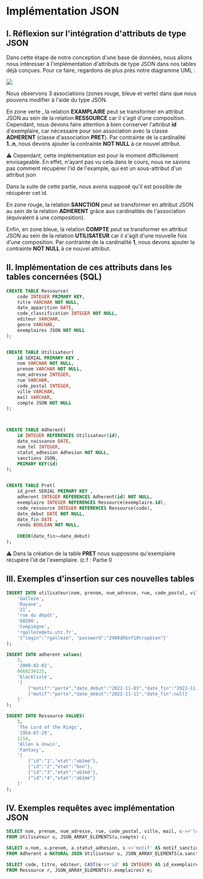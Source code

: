 # Implémentation JSON
## I. Réflexion sur l'intégration d'attributs de type JSON

Dans cette étape de notre conception d'une base de données, nous allons nous intéresser à l'implémentation d'attributs de type JSON dans nos tables déjà conçues. Pour ce faire, regardons de plus près notre diagramme UML : 

![](https://gitlab.utc.fr/pillisju/projet-nf18-td1_g2-bibliotheque/-/raw/main/img/Integration_JSON.png)

Nous observons 3 associations (zones rouge, bleue et verte) dans que nous pouvons modifier à l'aide du type JSON. 

En zone verte , la relation <b>EXAMPLAIRE</b> peut se transformer en attribut JSON au sein de la relation <b>RESSOURCE</b> car il s'agit d'une composition.
Cependant, nous devons faire attention à bien conserver l'attribut <b>id</b> d'exemplaire, car nécessaire pour son association avec la classe <b>ADHERENT</b> (classe d'association <b>PRET</b>).
Par contrainte de la cardinalité <b>1..n</b>, nous devons ajouter la contrainte <b>NOT NULL</b> à ce nouvel attribut.

:warning: 
Cependant, cette implémentation est pour le moment difficilement envisageable. En effet, n'ayant pas vu cela dans le cours, nous ne savons pas comment récupérer l'id de l'example, qui est un sous-attribut d'un attribut json

Dans la suite de cette partie, nous avons supposé qu'il est possible de récupérer cet id.


En zone rouge, la relation <b>SANCTION</b> peut se transformer en attribut JSON au sein de la relation <b>ADHERENT</b> grâce aux cardinalités de l'association (équivalent à une composition). 

Enfin, en zone bleue, la relation <b>COMPTE</b> peut se transformer en attribut JSON au sein de la relation <b>UTILISATEUR</b> car il s'agit d'une nouvelle fois d'une composition.
Par contrainte de la cardinalité <b>1</b>, nous devons ajouter la contrainte <b>NOT NULL</b> à ce nouvel attribut.

## II. Implémentation de ces attributs dans les tables concernées (SQL)

``` sql
CREATE TABLE Ressource(
    code INTEGER PRIMARY KEY,
    titre VARCHAR NOT NULL,
    date_apparition DATE,
    code_classification INTEGER NOT NULL,
    editeur VARCHAR,
    genre VARCHAR,
    exemplaires JSON NOT NULL
);


CREATE TABLE Utilisateur(
    id SERIAL PRIMARY KEY ,
    nom VARCHAR NOT NULL,
    prenom VARCHAR NOT NULL,
    num_adresse INTEGER,
    rue VARCHAR,
    code_postal INTEGER,
    ville VARCHAR,
    mail VARCHAR,
    compte JSON NOT NULL
);



CREATE TABLE Adherent(
    id INTEGER REFERENCES Utilisateur(id),
    date_naissance DATE,
    num_tel INTEGER,
    statut_adhesion Adhesion NOT NULL,
    sanctions JSON,
    PRIMARY KEY(id)
);


CREATE TABLE Pret(
    id_pret SERIAL PRIMARY KEY ,
    adherent INTEGER REFERENCES Adherent(id) NOT NULL,
    exemplaire INTEGER REFERENCES Ressource(exemplaire.id),
    code_ressource INTEGER REFERENCES Ressource(code),
    date_debut DATE NOT NULL,
    date_fin DATE ,
    rendu BOOLEAN NOT NULL,
    
    CHECK(date_fin>=date_debut)
);
```

:warning:  Dans la création de la table <b>PRET</b> nous supposons qu'exemplaire récupère l'id de l'exemplaire.
(c.f : Partie I)


 
## III. Exemples d'insertion sur ces nouvelles tables 
 
``` sql
INSERT INTO utilisateur(nom, prenom, num_adresse, rue, code_postal, ville, mail, compte) values(
    'Galleze',
    'Rayane',
    '21',
    'rue du dépôt',
    '60280',
    'Compiègne',
    'rgalleze@etu.utc.fr',
    '{"login":"rgalleze", "password":"2908$RGnf18tropbien"}'
);

INSERT INTO adherent values(
    3,
    '2000-02-02',
    0668234125,
    'blacklisté',
    '[
        {"motif":"perte","date_debut":"2022-11-03","date_fin":"2022-11-05"},
        {"motif":"perte","date_debut":"2022-11-11","date_fin":null}
    ]'
);

INSERT INTO Ressource VALUES(
    3,
    'The Lord of the Rings',
    '1954-07-29',
    1154,
    'Allen & Unwin',
    'Fantasy',
    '[
        {"id":"1","etat":"abîmé"},
        {"id":"2","etat":"bon"},
        {"id":"3","etat":"abîmé"},
        {"id":"4","etat":"abîmé"}
    ]'
);

```

## IV. Exemples requêtes avec implémentation JSON

```sql
SELECT nom, prenom, num_adresse, rue, code_postal, ville, mail, c->>'login' AS login, c->>'password' AS password
FROM Utilisateur u, JSON_ARRAY_ELEMENTS(u.compte) c;

SELECT u.nom, u.prenom, a.statut_adhesion, s->>'motif' AS motif_sanction, CAST(s->>'date_debut' AS DATE) AS debut_sanction, CAST(s->>'date_fin' AS DATE) AS fin_sanction
FROM Adherent a NATURAL JOIN Utilisateur u, JSON_ARRAY_ELEMENTS(a.sanctions) s;

SELECT code, titre, editeur, CAST(e->>'id' AS INTEGER) AS id_exemplaire, e->>'etat' AS etat
FROM Ressource r, JSON_ARRAY_ELEMENTS(r.exmplaires) e;

```


